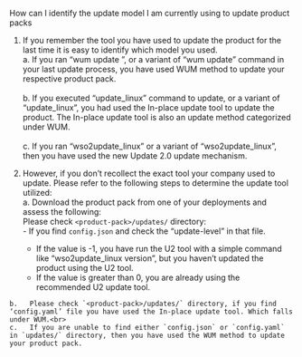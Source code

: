 How can I identify the update model I am currently using to update product packs<br>

1.   If you remember the tool you have used to update the product for the last time it is easy to identify which model you used.<br>
    a.   If you ran “wum update <product-name-version>”, or a variant of “wum update” command in your last update process, you have used WUM method to update your respective product pack.<br><br>
    b.   If you executed “update_linux” command to update, or a variant of “update_linux”, you had used the In-place update tool to update the product. The In-place update tool is also an update method categorized under
WUM.<br><br>
    c.  If you ran “wso2update_linux” or a variant of “wso2update_linux”, then you have used the new Update 2.0 update mechanism.<br>

2.   However, if you don’t recollect the exact tool your company used to update. Please refer to the following steps to determine the update tool utilized:<br>
    a.   Download the product pack from one of your deployments and assess the following:<br>
        Please check `<product-pack>/updates/` directory:<br>
    -   If you find `config.json` and check the “update-level” in that file.<br>
        -   If the value is -1, you have run the U2 tool with a simple command like “wso2update_linux version”, but you haven’t updated the product using the U2 tool.  
        -   If the value is greater than 0, you are already using the recommended U2 update tool.<br>
    
    b.   Please check `<product-pack>/updates/` directory, if you find ‘config.yaml’ file you have used the In-place update tool. Which falls under WUM.<br>  
    c.   If you are unable to find either `config.json` or `config.yaml` in `updates/` directory, then you have used the WUM method to update your product pack.
